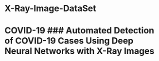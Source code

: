 # X-Ray-Image-DataSet
# COVID-19 ### Automated Detection of COVID-19 Cases Using Deep Neural Networks with X-Ray Images
